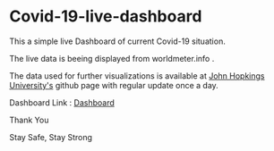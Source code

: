 # Covid-19-live-dashboard
This a simple live Dashboard of current Covid-19 situation.


The live data is beeing displayed from worldmeter.info .


The data used for further visualizations is available at [John Hopkings University's](https://github.com/CSSEGISandData/COVID-19) github page with regular update once a day.


Dashboard Link : [Dashboard](https://nonstochastic147.shinyapps.io/Covid-19/)

Thank You


Stay Safe, Stay Strong